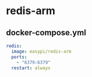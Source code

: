 redis-arm
=========

## docker-compose.yml

```yaml
redis:
  image: easypi/redis-arm
  ports:
    - "6379:6379"
  restart: always
```
